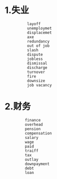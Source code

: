 # 1.失业
              layoff
              unemploymet
              displacemet
              axe
              redundancy
              out of job
              slash
              dispute
              jobless
              dismissal
              discharge
              turnover
              fire
              downsize
              job vacancy

# 2.财务
             finance
             overhead
             pension
             compensation
             salary
             wage
             paid
             traiff
             tax
             outlay
             downpayment
             debt
             loan
            

   
   
   
   
   
   
   
   
   
   
   
   
   
   
   
   
